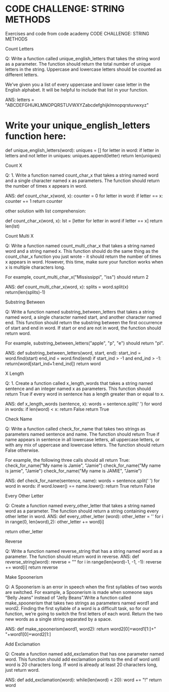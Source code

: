 #  CODE CHALLENGE: STRING METHODS
Exercises and code from code academy
CODE CHALLENGE: STRING METHODS

Count Letters

Q: Write a function called unique_english_letters that takes the string word as a parameter. The function should return the total number of unique letters in the string. Uppercase and lowercase letters should be counted as different letters.

We’ve given you a list of every uppercase and lower case letter in the English alphabet. It will be helpful to include that list in your function.

ANS:
letters = "ABCDEFGHIJKLMNOPQRSTUVWXYZabcdefghijklmnopqrstuvwxyz"
# Write your unique_english_letters function here:
def unique_english_letters(word):
  uniques = []
  for letter in word:
    if letter in letters and not letter in uniques:
      uniques.append(letter)
  return len(uniques)


Count X

Q: 1.
Write a function named count_char_x that takes a string named word and a single character named x as parameters. The function should return the number of times x appears in word.

ANS: 
def count_char_x(word, x):
  counter = 0
  for letter in word:
    if letter == x:
      counter += 1
  return counter

other solution with list comprehension:

def count_char_x(word, x):
  lst = [letter for letter in word if letter == x]
  return len(lst)
  
  Count Multi X
  
  Q: Write a function named count_multi_char_x that takes a string named word and a string named x. This function should do the same thing as the count_char_x function you just wrote - it should return the number of times x appears in word. However, this time, make sure your function works when x is multiple characters long.

For example, count_multi_char_x("Mississippi", "iss") should return 2

ANS:
def count_multi_char_x(word, x):
  splits = word.split(x)
  return(len(splits)-1)
  
  
  Substring Between

Q: Write a function named substring_between_letters that takes a string named word, a single character named start, and another character named end. This function should return the substring between the first occurrence of start and end in word. If start or end are not in word, the function should return word.

For example, substring_between_letters("apple", "p", "e") should return "pl".

ANS:
def substring_between_letters(word, start, end):
  start_ind = word.find(start)
  end_ind = word.find(end)
  if start_ind > -1 and end_ind > -1:
  	return(word[start_ind+1:end_ind])
  return word
  
  X Length

Q: 1.
Create a function called x_length_words that takes a string named sentence and an integer named x as parameters. This function should return True if every word in sentence has a length greater than or equal to x.

ANS: 
def x_length_words (sentence, x):
  words = sentence.split(' ')
  for word in words:
    if len(word) < x:
      return False
  return True
  
  Check Name
  
 Q: Write a function called check_for_name that takes two strings as parameters named sentence and name. The function should return True if name appears in sentence in all lowercase letters, all uppercase letters, or with any mix of uppercase and lowercase letters. The function should return False otherwise.

For example, the following three calls should all return True:
check_for_name("My name is Jamie", "Jamie")
check_for_name("My name is jamie", "Jamie")
check_for_name("My name is JAMIE", "Jamie")

ANS:
def check_for_name(sentence, name):
  words = sentence.split(' ')
  for word in words:
    if word.lower() == name.lower():
      return True
  return False
  
  Every Other Letter

Q: Create a function named every_other_letter that takes a string named word as a parameter. The function should return a string containing every other letter in word.
ANS:
def every_other_letter (word):
  other_letter = ''
  for i in range(0, len(word),2):
    other_letter += word[i]

  return other_letter
  
 Reverse
 
 Q: Write a function named reverse_string that has a string named word as a parameter. The function should return word in reverse.
 ANS: def reverse_string(word):
  reverse = ""
  for i in range(len(word)-1, -1, -1):
    reverse += word[i]
  return reverse
  
  Make Spoonerism

Q: A Spoonerism is an error in speech when the first syllables of two words are switched. For example, a Spoonerism is made when someone says “Belly Jeans” instead of “Jelly Beans”.Write a function called make_spoonerism that takes two strings as parameters named word1 and word2. Finding the first syllable of a word is a difficult task, so for our function, we’re going to switch the first letters of each word. Return the two new words as a single string separated by a space.

ANS:
def make_spoonerism(word1, word2):
  return word2[0]+word1[1:]+" "+word1[0]+word2[1:]
  
Add Exclamation

Q: Create a function named add_exclamation that has one parameter named word. This function should add exclamation points to the end of word until word is 20 characters long. If word is already at least 20 characters long, just return word.

ANS:
def add_exclamation(word):
  while(len(word) < 20):
    word += "!"
  return word
